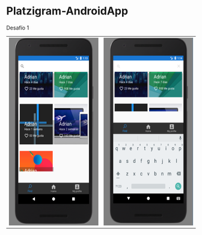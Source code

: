 # Platzigram-AndroidApp

Desafío 1

<table>
  <tr>
    <th>
      <img src="/Imagenes/desafio1.PNG" height="500px">
    </th>
    <th>
    <img src="/Imagenes/desafio1_2.PNG" height="500px">
    </th> 
  </tr>
</table>
